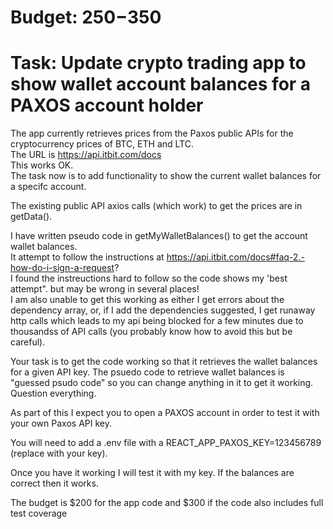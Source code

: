 # Budget: $250-$350

# Task: Update crypto trading app to show wallet account balances for a PAXOS account holder

The app currently retrieves prices from the Paxos public APIs for the cryptocurrency prices of BTC, ETH and LTC.  
The URL is https://api.itbit.com/docs  
This works OK.  
The task now is to add functionality to show the current wallet balances for a specifc account.  

The existing public API axios calls (which work) to get the prices are in getData().  

I have written pseudo code in getMyWalletBalances() to get the account wallet balances.  
It attempt to follow the instructions at https://api.itbit.com/docs#faq-2.-how-do-i-sign-a-request?  
I found the instreuctions hard to follow so the code shows my 'best attempt". but may be wrong in several places!  
I am also unable to get this working as either I get errors about the dependency array, or, if I add the dependencies suggested, I get runaway http calls which leads to my api being blocked for a few minutes due to thousandss of API calls (you probably know how to avoid this but be careful).

Your task is to get the code working so that it retrieves the wallet balances for a given API key.  The psuedo code to retrieve wallet balances is "guessed psudo code" so you can change anything in it to get it working. Question everything.

As part of this I expect you to open a PAXOS account in order to test it with your own Paxos API key.  

You will need to add a .env file with a REACT_APP_PAXOS_KEY=123456789 (replace with your key).  

Once you have it working I will test it with my key.  If the balances are correct then it works.

The budget is $200 for the app code and $300 if the code also includes full test coverage
